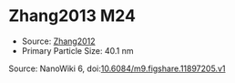 <a name="material" />

# Zhang2013 M24
<script type="application/ld+json">
  {
    "@context": "https://schema.org/",
    "@type": "ChemicalSubstance",
    "@id": "https://egonw.github.io/nanowiki/nanowiki329.html#material",
    "http://purl.org/dc/terms/conformsTo":
      {
        "@type": "CreativeWork",
        "@id": "https://bioschemas.org/profiles/ChemicalSubstance/0.4-RELEASE/"
      },
    "identfier": "329",
    "name": "Zhang2013 M24",
    "url": "https://egonw.github.io/nanowiki/nanowiki329.html#material",
    "sameAs": "http://127.0.0.1/mediawiki/index.php/Special:URIResolver/Zhang2013_M24"
  }
</script>


* Source: [Zhang2012](articleZhang2012.md)
* Primary Particle Size: 40.1 nm


Source: NanoWiki 6, doi:[10.6084/m9.figshare.11897205.v1](https://doi.org/10.6084/m9.figshare.11897205.v1)
